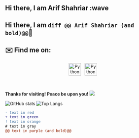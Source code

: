 ## Hi there, I am **Arif Shahriar** :wave

## Hi there, I am ```diff @@ Arif Shahriar (and bold)@@```:wave:

## ✉️ Find me on:

<p align="center">
 <a href="https://www.linkedin.com/in/shahriararif/" target="_blank" rel="noopener noreferrer"> <img src="https://cdn.jsdelivr.net/npm/simple-icons@v3/icons/linkedin.svg" alt="Python" height="40" style="vertical-align:top; margin:4px"></a>
 <a href="mailto:arifcse19@gmail.com"> <img src="https://cdn.jsdelivr.net/npm/simple-icons@v3/icons/gmail.svg" alt="Python" height="40" style="vertical-align:top; margin:4px"></a>
</p>

<br />

**Thanks for visiting! Peace be upon you!** ![](https://visitor-badge.laobi.icu/badge?page_id=shahriar1996.shahriar1996)

![GitHub stats](https://github-readme-stats.vercel.app/api?username=shahriar1996&show_icons=true&theme=tokyonight)
![Top Langs](https://github-readme-stats.vercel.app/api/top-langs/?username=shahriar1996&theme=tokyonight)

```diff
- text in red
+ text in green
! text in orange
# text in gray
@@ text in purple (and bold)@@
```
